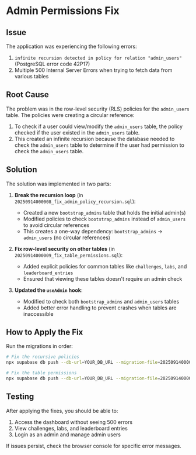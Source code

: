 # Admin Permissions Fix

## Issue

The application was experiencing the following errors:

1. `infinite recursion detected in policy for relation "admin_users"` (PostgreSQL error code 42P17)
2. Multiple 500 Internal Server Errors when trying to fetch data from various tables

## Root Cause

The problem was in the row-level security (RLS) policies for the `admin_users` table. The policies were creating a circular reference:

1. To check if a user could view/modify the `admin_users` table, the policy checked if the user existed in the `admin_users` table.
2. This created an infinite recursion because the database needed to check the `admin_users` table to determine if the user had permission to check the `admin_users` table.

## Solution

The solution was implemented in two parts:

1. **Break the recursion loop** (in `20250914000008_fix_admin_policy_recursion.sql`):
   - Created a new `bootstrap_admins` table that holds the initial admin(s)
   - Modified policies to check `bootstrap_admins` instead of `admin_users` to avoid circular references
   - This creates a one-way dependency: `bootstrap_admins` → `admin_users` (no circular references)

2. **Fix row-level security on other tables** (in `20250914000009_fix_table_permissions.sql`):
   - Added explicit policies for common tables like `challenges`, `labs`, and `leaderboard_entries`
   - Ensured that viewing these tables doesn't require an admin check

3. **Updated the `useAdmin` hook**:
   - Modified to check both `bootstrap_admins` and `admin_users` tables
   - Added better error handling to prevent crashes when tables are inaccessible

## How to Apply the Fix

Run the migrations in order:

```bash
# Fix the recursive policies
npx supabase db push --db-url=YOUR_DB_URL --migration-file=20250914000008_fix_admin_policy_recursion.sql

# Fix the table permissions
npx supabase db push --db-url=YOUR_DB_URL --migration-file=20250914000009_fix_table_permissions.sql
```

## Testing

After applying the fixes, you should be able to:
1. Access the dashboard without seeing 500 errors
2. View challenges, labs, and leaderboard entries
3. Login as an admin and manage admin users

If issues persist, check the browser console for specific error messages.

